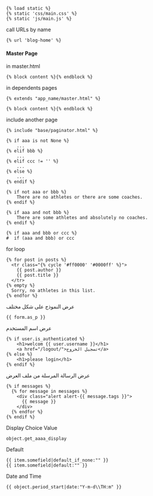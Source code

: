 ```text
{% load static %}
{% static 'css/main.css' %}
{% static 'js/main.js' %}
```

call URLs by name
```text
{% url 'blog-home' %}
```


#### Master Page

in master.html
```django
{% block content %}{% endblock %}
```


in dependents pages
```django
{% extends "app_name/master.html" %}

{% block content %}{% endblock %}
```


include another page
```django
{% include "base/paginator.html" %}
```


```django
{% if aaa is not None %}
    ...
{% elif bbb %}
    ...
{% elif ccc != '' %}
    ...
{% else %}
    ...
{% endif %}
```


```django
{% if not aaa or bbb %}
    There are no athletes or there are some coaches.
{% endif %}

{% if aaa and not bbb %}
    There are some athletes and absolutely no coaches.
{% endif %}
```


```django
{% if aaa and bbb or ccc %}
#  if (aaa and bbb) or ccc
```



for loop
```django
{% for post in posts %}
  <tr class="{% cycle '#ff0000' '#0000ff' %}">
    {{ post.author }}
    {{ post.title }}
  </tr>
{% empty %}
  Sorry, no athletes in this list.
{% endfor %}
```


عرض النموذج على شكل مختلف
```django
{{ form.as_p }}
```


عرض اسم المستخدم
```django
{% if user.is_authenticated %}
	<h1>welcom {{ user.username }}</h1>
	<a href="/logout/">تسجيل الخروج</a>
{% else %}
	<h1>please login</h1>
{% endif %}
```



عرض الرسالة المرسلة من ملف العرض
```django
{% if messages %}
  {% for message in messages %}
    <div class="alert alert-{{ message.tags }}">
      {{ message }}
    </div>
  {% endfor %}
{% endif %}
```


Display Choice Value
```django
object.get_aaaa_display
```

Default
```django
{{ item.somefield|default_if_none:"" }}
{{ item.somefield|default:"" }}
```

Date and Time
```django
{{ object.period_start|date:"Y-m-d\\TH:m" }}
```
